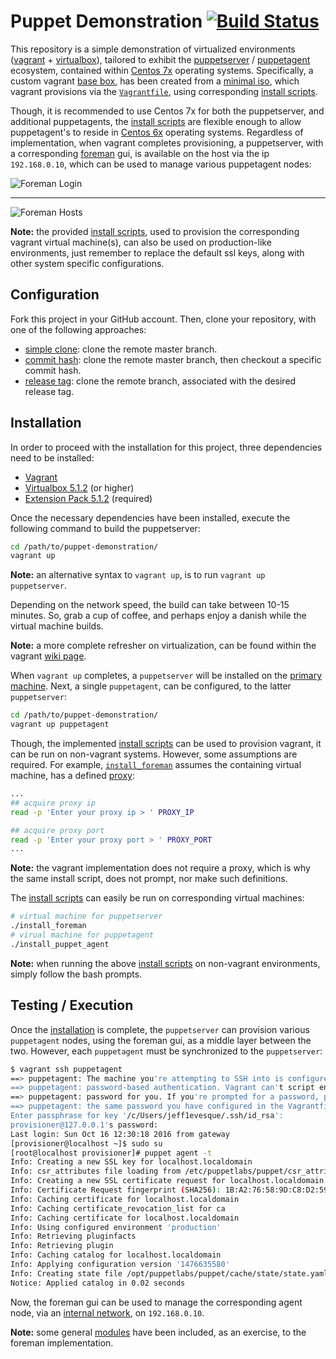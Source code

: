 # Puppet Demonstration [![Build Status](https://travis-ci.org/jeff1evesque/puppet-demonstration.svg?branch=master)](https://travis-ci.org/jeff1evesque/puppet-demonstration)

This repository is a simple demonstration of virtualized environments
 ([vagrant](https://www.vagrantup.com/) + [virtualbox](https://www.virtualbox.org/)),
 tailored to exhibit the [puppetserver](https://docs.puppet.com/puppetserver/latest/services_master_puppetserver.html)
 / [puppetagent](https://docs.puppet.com/puppet/latest/reference/man/agent.html) ecosystem,
 contained within [Centos 7x](https://www.centos.org/) operating systems.
 Specifically, a custom vagrant [base box](https://www.vagrantup.com/docs/boxes/base.html),
 has been created from a [minimal iso](http://isoredirect.centos.org/centos/7/isos/x86_64/CentOS-7-x86_64-Minimal-1511.iso),
 which vagrant provisions via the [`Vagrantfile`](https://github.com/jeff1evesque/puppet-demonstration/blob/master/Vagrantfile),
 using corresponding [install scripts](https://github.com/jeff1evesque/puppet-demonstration/tree/master/utility).

Though, it is recommended to use Centos 7x for both the puppetserver, and
 additional puppetagents, the [install scripts](https://github.com/jeff1evesque/puppet-demonstration/tree/master/utility)
 are flexible enough to allow puppetagent's to reside in [Centos 6x](https://wiki.centos.org/Download)
 operating systems. Regardless of implementation, when vagrant completes
 provisioning, a puppetserver, with a corresponding [foreman](https://theforeman.org/)
 gui, is available on the host via the ip `192.168.0.10`, which can be used to manage various puppetagent nodes:

![Foreman Login](https://user-images.githubusercontent.com/2907085/65845026-80b27a00-e306-11e9-83c3-124a82a4b51a.png)

---

![Foreman Hosts](https://user-images.githubusercontent.com/2907085/47330361-f8cbe680-d645-11e8-828b-dd6e68698c68.PNG)

**Note:** the provided [install scripts](https://github.com/jeff1evesque/puppet-demonstration/tree/master/utility),
 used to provision the corresponding vagrant virtual machine(s), can also be
 used on production-like environments, just remember to replace the default ssl
 keys, along with other system specific configurations.

## Configuration

Fork this project in your GitHub account.  Then, clone your repository, with
 one of the following approaches:

- [simple clone](https://github.com/jeff1evesque/machine-learning/blob/master/documentation/configuration/setup_clone.rst#simple-clone):
 clone the remote master branch.
- [commit hash](https://github.com/jeff1evesque/machine-learning/blob/master/documentation/configuration/setup_clone.rst#commit-hash):
 clone the remote master branch, then checkout a specific commit hash.
- [release tag](https://github.com/jeff1evesque/machine-learning/blob/master/documentation/configuration/setup_clone.rst#release-tag):
 clone the remote branch, associated with the desired release tag.

## Installation

In order to proceed with the installation for this project, three dependencies
 need to be installed:

- [Vagrant](https://www.vagrantup.com/)
- [Virtualbox 5.1.2](http://download.virtualbox.org/virtualbox/5.1.2/) (or higher)
- [Extension Pack 5.1.2](http://download.virtualbox.org/virtualbox/5.1.2/) (required)

Once the necessary dependencies have been installed, execute the following
 command to build the puppetserver:

```bash
cd /path/to/puppet-demonstration/
vagrant up
```

**Note:** an alternative syntax to `vagrant up`, is to run `vagrant up puppetserver`.

Depending on the network speed, the build can take between 10-15 minutes. So,
 grab a cup of coffee, and perhaps enjoy a danish while the virtual machine
 builds.

**Note:** a more complete refresher on virtualization, can be found within the
 vagrant [wiki page](https://github.com/jeff1evesque/machine-learning/wiki/Vagrant).

When `vagrant up` completes, a `puppetserver` will be installed on the
 [primary machine](https://github.com/jeff1evesque/puppet-demonstration/blob/3145a783e3822e465419606e8ff96899bd2b116e/Vagrantfile#L31-L32).
 Next, a single `puppetagent`, can be configured, to the latter `puppetserver`:

```bash
cd /path/to/puppet-demonstration/
vagrant up puppetagent
```

Though, the implemented [install scripts](https://github.com/jeff1evesque/puppet-demonstration/tree/master/utility)
 can be used to provision vagrant, it can be run on non-vagrant systems.
 However, some assumptions are required. For example,
 [`install_foreman`](https://github.com/jeff1evesque/puppet-demonstration/blob/7f08b038c1d9b54c2a464e6f8dc7c85834e25d2b/utility/install_foreman#L23-L27)
 assumes the containing virtual machine, has a defined [proxy](https://en.wikipedia.org/wiki/Proxy_server):

```bash
...
## acquire proxy ip
read -p 'Enter your proxy ip > ' PROXY_IP

## acquire proxy port
read -p 'Enter your proxy port > ' PROXY_PORT
...
```

**Note:** the vagrant implementation does not require a proxy, which is why the
 same install script, does not prompt, nor make such definitions.

The [install scripts](https://github.com/jeff1evesque/puppet-demonstration/tree/master/utility)
 can easily be run on corresponding virtual machines:

```bash
# virtual machine for puppetserver
./install_foreman
# virual machine for puppetagent
./install_puppet_agent
```

**Note:** when running the above [install scripts](https://github.com/jeff1evesque/puppet-demonstration/tree/master/utility)
 on non-vagrant environments, simply follow the bash prompts.

## Testing / Execution

Once the [installation](https://github.com/jeff1evesque/puppet-demonstration/blob/master/README.md#installation)
 is complete, the `puppetserver` can provision various `puppetagent` nodes,
 using the foreman gui, as a middle layer between the two. However, each
 `puppetagent` must be synchronized to the `puppetserver`:

```bash
$ vagrant ssh puppetagent
==> puppetagent: The machine you're attempting to SSH into is configured to use
==> puppetagent: password-based authentication. Vagrant can't script entering the
==> puppetagent: password for you. If you're prompted for a password, please enter
==> puppetagent: the same password you have configured in the Vagrantfile.
Enter passphrase for key '/c/Users/jeff1evesque/.ssh/id_rsa':
provisioner@127.0.0.1's password:
Last login: Sun Oct 16 12:30:18 2016 from gateway
[provisioner@localhost ~]$ sudo su
[root@localhost provisioner]# puppet agent -t
Info: Creating a new SSL key for localhost.localdomain
Info: csr_attributes file loading from /etc/puppetlabs/puppet/csr_attributes.yaml
Info: Creating a new SSL certificate request for localhost.localdomain
Info: Certificate Request fingerprint (SHA256): 1B:A2:76:58:9D:C8:D2:59:A2:5B:CC:E3:C9:2F:6E:C7:62:72:3A:6E:AE:B0:B6:AE:02:ED:87:8F:CA:30:8D:20
Info: Caching certificate for localhost.localdomain
Info: Caching certificate_revocation_list for ca
Info: Caching certificate for localhost.localdomain
Info: Using configured environment 'production'
Info: Retrieving pluginfacts
Info: Retrieving plugin
Info: Caching catalog for localhost.localdomain
Info: Applying configuration version '1476635580'
Info: Creating state file /opt/puppetlabs/puppet/cache/state/state.yaml
Notice: Applied catalog in 0.02 seconds
```

Now, the foreman gui can be used to manage the corresponding agent node, via an
 [internal network](https://github.com/jeff1evesque/puppet-demonstration/blob/3145a783e3822e465419606e8ff96899bd2b116e/Vagrantfile#L99),
 on `192.168.0.10`.

**Note:** some general [modules](https://github.com/jeff1evesque/puppet-demonstration/tree/master/code/modules)
 have been included, as an exercise, to the foreman implementation.
